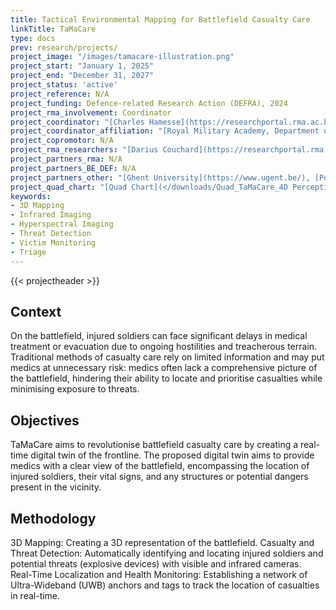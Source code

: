 ```yaml
---
title: Tactical Environmental Mapping for Battlefield Casualty Care
linkTitle: TaMaCare
type: docs
prev: research/projects/
project_image: "/images/tamacare-illustration.png"
project_start: "January 1, 2025"
project_end: "December 31, 2027"
project_status: 'active'
project_reference: N/A
project_funding: Defence-related Research Action (DEFRA), 2024
project_rma_involvement: Coordinator
project_coordinator: "[Charles Hamesse](https://researchportal.rma.ac.be/en/persons/charles-hamesse)"
project_coordinator_affiliation: "[Royal Military Academy, Department of Mathematics (MWMW)](https://researchportal.rma.ac.be/en/organisations/mathematics)"
project_copromotor: N/A
project_rma_researchers: "[Darius Couchard](https://researchportal.rma.ac.be/en/persons/darius-couchard)"
project_partners_rma: N/A
project_partners_BE_DEF: N/A
project_partners_other: "[Ghent University](https://www.ugent.be/), [Pozyx](https://www.pozyx.io)"
project_quad_chart: "[Quad Chart](</downloads/Quad_TaMaCare_4D Perception.pdf>)"
keywords:
- 3D Mapping
- Infrared Imaging
- Hyperspectral Imaging
- Threat Detection
- Victim Monitoring
- Triage
---
```


{{< projectheader >}}


## Context
On the battlefield, injured soldiers can face significant delays in medical treatment or evacuation due to ongoing hostilities and treacherous terrain. Traditional methods of casualty care rely on limited information and may put medics at unnecessary risk: medics often lack a comprehensive picture of the battlefield, hindering their ability to locate and prioritise casualties while minimising exposure to threats.

## Objectives
TaMaCare aims to revolutionise battlefield casualty care by creating a real-time digital twin of the frontline. The proposed digital twin aims to provide medics with a clear view of the battlefield, encompassing the location of injured soldiers, their vital signs, and any structures or potential dangers present in the vicinity.

## Methodology
3D Mapping: Creating a 3D representation of the battlefield. Casualty and Threat Detection: Automatically identifying and locating injured soldiers and potential threats (explosive devices) with visible and infrared cameras. Real-Time Localization and Health Monitoring: Establishing a network of Ultra-Wideband (UWB) anchors and tags to track the location of casualties in real-time.